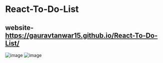 # React-To-Do-List
## website- https://gauravtanwar15.github.io/React-To-Do-List/
![image](https://user-images.githubusercontent.com/76563215/132128581-40fbe266-160e-49a3-88d7-1c7bd023a58a.png)
![image](https://user-images.githubusercontent.com/76563215/132234037-ba2795d0-c1de-4829-b2aa-0414fc091de6.png)


